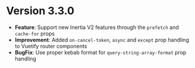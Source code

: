 # Version 3.3.0

- **Feature**: Support new Inertia V2 features through the `prefetch` and `cache-for` props
- **Improvement**: Added `on-cancel-token`, `async` and `except` prop handling to Vuetify router components
- **BugFix**: Use proper kebab format for `query-string-array-format` prop handling
